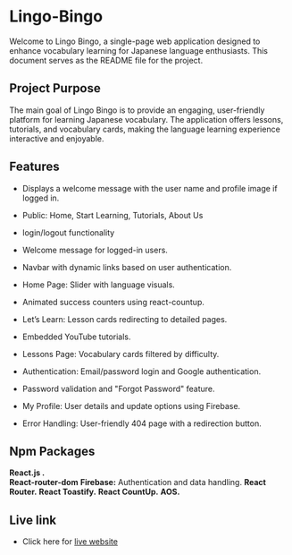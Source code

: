 
# Lingo-Bingo

Welcome to Lingo Bingo, a single-page web application designed to enhance vocabulary learning for Japanese language enthusiasts. This document serves as the README file for the project.
## Project Purpose

The main goal of Lingo Bingo is to provide an engaging, user-friendly platform for learning Japanese vocabulary. The application offers lessons, tutorials, and vocabulary cards, making the language learning experience interactive and enjoyable.
## Features

- Displays a welcome message with the user name and profile image if logged in.
- Public: Home, Start Learning, Tutorials, About Us
-  login/logout functionality
- Welcome message for logged-in users.
- Navbar with dynamic links based on user authentication.
- Home Page: Slider with language visuals.
- Animated success counters using react-countup.
- Let’s Learn: Lesson cards redirecting to detailed pages.
- Embedded YouTube tutorials.
- Lessons Page: Vocabulary cards filtered by difficulty.

- Authentication: Email/password login and Google authentication.
- Password validation and "Forgot Password" feature.
- My Profile: User details and update options using Firebase.

- Error Handling: User-friendly 404 page with a redirection button.


## Npm Packages

**React.js .**  
**React-router-dom** 
**Firebase:** Authentication and data handling.
**React Router.**
**React Toastify.** 
**React CountUp.**
**AOS.** 


## Live link

 - Click here for [live website](https://legendary-pudding-a9e530.netlify.app/)


